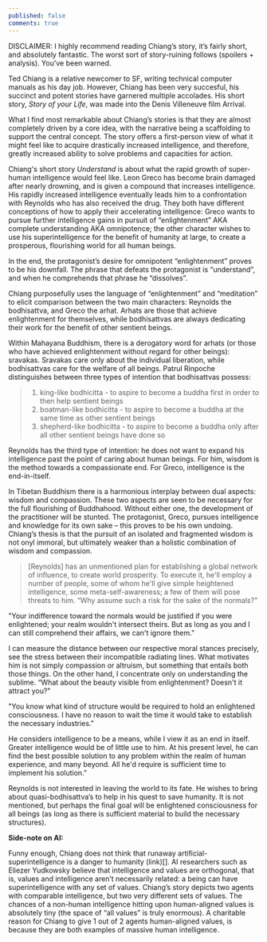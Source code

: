 ```yaml
---
published: false
comments: true
---
```

DISCLAIMER: I highly recommend reading Chiang’s story, it’s fairly short, and absolutely fantastic. The worst sort of story-ruining follows (spoilers + analysis). You’ve been warned.

Ted Chiang is a relative newcomer to SF, writing technical computer manuals as his day job. However, Chiang has been very succesful, his succinct and potent stories have garnered multiple accolades. His short story, _Story of your Life_, was made into the Denis Villeneuve film Arrival.

What I find most remarkable about Chiang’s stories is that they are almost completely driven by a core idea, with the narrative being a scaffolding to support the central concept. The story offers a first-person view of what it might feel like to acquire drastically increased intelligence, and therefore, greatly increased ability to solve problems and capacities for action.

Chiang's short story _Understand_ is about what the rapid growth of super-human intelligence would feel like. Leon Greco has become brain damaged after nearly drowning, and is given a compound that increases intelligence. His rapidly increased intelligence eventually leads him to a confrontation with Reynolds who has also received the drug. They both have different conceptions of how to apply their accelerating intelligence: Greco wants to pursue further intelligence gains in pursuit of “enlightenment” AKA complete understanding AKA omnipotence; the other character wishes to use his superintelligence for the benefit of humanity at large, to create a prosperous, flourishing world for all human beings.

In the end, the protagonist’s desire for omnipotent “enlightenment” proves to be his downfall. The phrase that defeats the protagonist is  “understand”, and when he comprehends that phrase he “dissolves”.

Chiang purposefully uses the language of “enlightenment” and “meditation” to elicit comparison between the two main characters: Reynolds the bodhisattva, and Greco the arhat. Arhats are those that achieve enlightenment for themselves, while bodhisattvas are always dedicating their work for the benefit of other sentient beings.

Within Mahayana Buddhism, there is a derogatory word for arhats (or those who have achieved enlightenment without regard for other beings): sravakas. Sravakas care only about the individual liberation, while bodhisattvas care for the welfare of all beings. Patrul Rinpoche distinguishes between three types of intention that bodhisattvas possess:

>1. king-like bodhicitta - to aspire to become a buddha first in order to then help sentient beings
>2. boatman-like bodhicitta - to aspire to become a buddha at the same time as other sentient beings
>3. shepherd-like bodhicitta - to aspire to become a buddha only after all other sentient beings have done so

Reynolds has the third type of intention: he does not want to expand his intelligence past the point of caring about human beings. For him, wisdom is the method towards a compassionate end. For Greco, intelligence is the end-in-itself.

In Tibetan Buddhism there is a harmonious interplay between dual aspects: wisdom and compassion. These two aspects are seen to be necessary for the full flourishing of Buddhahood. Without either one, the development of the practitioner will be stunted. The protagonist, Greco, pursues intelligence and knowledge for its own sake – this proves to be his own undoing.  Chiang’s thesis is that the pursuit of an isolated and fragmented wisdom is not onyl immoral, but ultimately weaker than a holistic combination of wisdom and compassion.

>[Reynolds] has an unmentioned plan for establishing a global network of influence, to create world prosperity. To execute it, he'll employ a number of people, some of whom he'll give simple heightened intelligence, some meta-self-awareness; a few of them will pose threats to him. “Why assume such a risk for the sake of the normals?"
>
"Your indifference toward the normals would be justified if you were enlightened; your realm wouldn't intersect theirs. But as long as you and I can still comprehend their affairs, we can't ignore them."
>
I can measure the distance between our respective moral stances precisely, see the stress between their incompatible radiating lines. What motivates him is not simply compassion or altruism, but something that entails both those things. On the other hand, I concentrate only on understanding the sublime. “What about the beauty visible from enlightenment? Doesn't it attract you?"
>
"You know what kind of structure would be required to hold an enlightened consciousness. I have no reason to wait the time it would take to establish the necessary industries."
>
He considers intelligence to be a means, while I view it as an end in itself. Greater intelligence would be of little use to him. At his present level, he can find the best possible solution to any problem within the realm of human experience, and many beyond. All he'd require is sufficient time to implement his solution.”

Reynolds is not interested in leaving the world to its fate. He wishes to bring about quasi-bodhisattva’s to help in his quest to save humanity. It is not mentioned, but perhaps the final goal will be enlightened consciousness for all beings (as long as there is sufficient material to build the necessary structures).

**Side-note on AI:**

Funny enough, Chiang does not think that runaway artificial-superintelligence is a danger to humanity (link)[]. AI researchers such as Eliezer Yudkowsky believe that intelligence and values are orthogonal, that is, values and intelligence aren’t necessarily related: a being can have superintelligence with any set of values. Chiang’s story depicts two agents with comparable intelligence, but two very different sets of values. The chances of a non-human intelligence hitting upon human-aligned values is absolutely tiny (the space of “all values” is truly enormous). A charitable reason for Chiang to give 1 out of 2 agents human-aligned values, is because they are both examples of massive human intelligence. 
